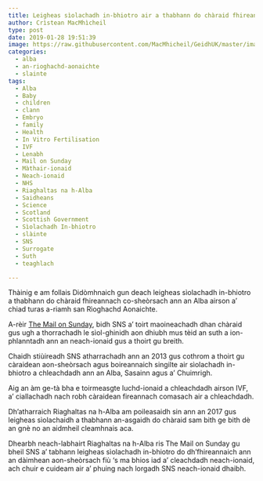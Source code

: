 ```yaml
---
title: Leigheas sìolachadh in-bhiotro air a thabhann do chàraid fhireannach ann an Alba
author: Crìstean MacMhìcheil
type: post
date: 2019-01-28 19:51:39
image: https://raw.githubusercontent.com/MacMhicheil/GeidhUK/master/images/2019-01-28-leigheas-siolachadh-in-bhiotro-air-a-thabhann-do-charaid-fhireannach-ann-an-alba.jpg
categories:
  - alba
  - an-rioghachd-aonaichte
  - slainte
tags:
  - Alba
  - Baby
  - children
  - clann
  - Embryo
  - family
  - Health
  - In Vitro Fertilisation
  - IVF
  - Lenabh
  - Mail on Sunday
  - Màthair-ionaid
  - Neach-ionaid
  - NHS
  - Riaghaltas na h-Alba
  - Saidheans
  - Science
  - Scotland
  - Scottish Government
  - Sìolachadh In-bhiotro
  - slàinte
  - SNS
  - Surrogate
  - Suth
  - teaghlach

---
```

Thàinig e am follais Didòmhnaich gun deach leigheas sìolachadh in-bhiotro a thabhann do chàraid fhireannach co-sheòrsach ann an Alba airson a’ chiad turas a-riamh san Rìoghachd Aonaichte.

<!--more-->

A-rèir [The Mail on Sunday][1], bidh SNS a’ toirt maoineachadh dhan chàraid gus ugh a thorrachadh le sìol-ghinidh aon dhiubh mus tèid an suth a ion-phlanntadh ann an neach-ionaid gus a thoirt gu breith.

Chaidh stiùireadh SNS atharrachadh ann an 2013 gus cothrom a thoirt gu càraidean aon-sheòrsach agus boireannaich singilte air sìolachadh in-bhiotro a chleachdadh ann an Alba, Sasainn agus a’ Chuimrigh.

Aig an àm ge-tà bha e toirmeasgte luchd-ionaid a chleachdadh airson IVF, a’ ciallachadh nach robh càraidean fireannach comasach air a chleachdadh.

Dh’atharraich Riaghaltas na h-Alba am poileasaidh sin ann an 2017 gus leigheas sìolachaidh a thabhann an-asgaidh do chàraid sam bith ge bith dè an gnè no an aidmheil cleamhnais aca.

Dhearbh neach-labhairt Riaghaltas na h-Alba ris The Mail on Sunday gu bheil SNS a’ tabhann leigheas sìolachadh in-bhiotro do dh’fhireannaich ann an dàimhean aon-sheòrsach fiù ‘s ma bhios iad a’ cleachdadh neach-ionaid, ach chuir e cuideam air a’ phuing nach lorgadh SNS neach-ionaid dhaibh.

 [1]: https://www.dailymail.co.uk/health/article-6636419/Gay-male-couple-offered-IVF-treatment-NHS-time-Britain.html
